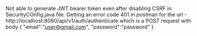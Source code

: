 Not able to generate JWT bearer token even after disabling CSRF in SecurityCOnfig.java file.
Getting an error code 401 in postman for the url - http://localhost:8080/api/v1/auth/authenticate 
which is a POST request with body 
{
    "email":"user@gmail.com",
    "password":"password"
}
